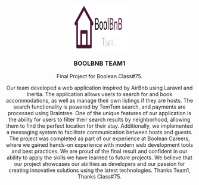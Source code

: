 <a name="readme-top"></a>

<!-- PROJECT LOGO -->
<br />
<div align="center">
  <a href="https://github.com/carmelopalumbo/boolbnb-team1">
    <img src="public/Logo_V2.png" alt="logo" width="160" height="120">
  </a>

<h3 align="center">BOOLBNB TEAM1</h3>

  <p align="center">
    Final Project for Boolean Class#75.
  </p>
</div>

<div>
  <p align="center">
    Our team developed a web application inspired by AirBnb using Laravel and Inertia. The application allows users to search for and book accommodations, as well as manage their own listings if they are hosts. The search functionality is powered by TomTom search, and payments are processed using Braintree.
    One of the unique features of our application is the ability for users to filter their search results by neighborhood, allowing them to find the perfect location for their stay. Additionally, we implemented a messaging system to facilitate communication between hosts and guests.
    The project was completed as part of our experience at Boolean Careers, where we gained hands-on experience with modern web development tools and best practices. We are proud of the final result and confident in our ability to apply the skills we have learned to future projects.
    We believe that our project showcases our abilities as developers and our passion for creating innovative solutions using the latest technologies.
    Thanks Team1, Thanks Class#75.
  </p>
</div>
